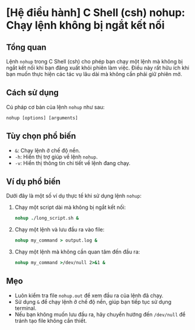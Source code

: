 # [Hệ điều hành] C Shell (csh) nohup: Chạy lệnh không bị ngắt kết nối

## Tổng quan
Lệnh `nohup` trong C Shell (csh) cho phép bạn chạy một lệnh mà không bị ngắt kết nối khi bạn đăng xuất khỏi phiên làm việc. Điều này rất hữu ích khi bạn muốn thực hiện các tác vụ lâu dài mà không cần phải giữ phiên mở.

## Cách sử dụng
Cú pháp cơ bản của lệnh `nohup` như sau:
```
nohup [options] [arguments]
```

## Tùy chọn phổ biến
- `&`: Chạy lệnh ở chế độ nền.
- `-h`: Hiển thị trợ giúp về lệnh `nohup`.
- `-v`: Hiển thị thông tin chi tiết về lệnh đang chạy.

## Ví dụ phổ biến
Dưới đây là một số ví dụ thực tế khi sử dụng lệnh `nohup`:

1. Chạy một script dài mà không bị ngắt kết nối:
   ```csh
   nohup ./long_script.sh &
   ```

2. Chạy một lệnh và lưu đầu ra vào file:
   ```csh
   nohup my_command > output.log &
   ```

3. Chạy một lệnh mà không cần quan tâm đến đầu ra:
   ```csh
   nohup my_command >/dev/null 2>&1 &
   ```

## Mẹo
- Luôn kiểm tra file `nohup.out` để xem đầu ra của lệnh đã chạy.
- Sử dụng `&` để chạy lệnh ở chế độ nền, giúp bạn tiếp tục sử dụng terminal.
- Nếu bạn không muốn lưu đầu ra, hãy chuyển hướng đến `/dev/null` để tránh tạo file không cần thiết.